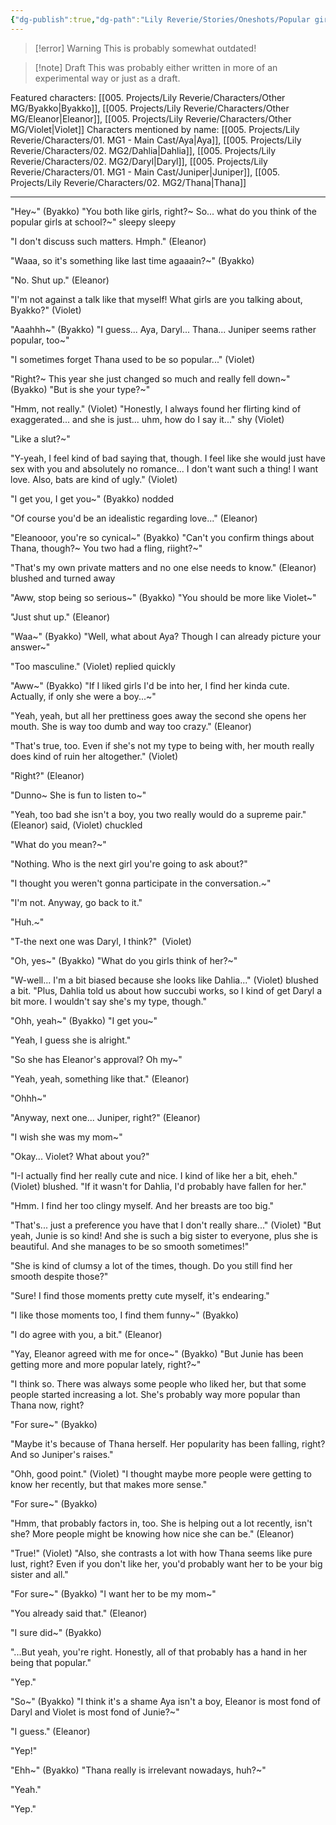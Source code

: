 ```yaml
---
{"dg-publish":true,"dg-path":"Lily Reverie/Stories/Oneshots/Popular girls.md","permalink":"/lily-reverie/stories/oneshots/popular-girls/","created":"2024-01-20T03:03:36.928-03:00","updated":"2024-01-20T04:29:30.333-03:00"}
---
```


>[!error] Warning
>This is probably somewhat outdated!

>[!note] Draft
>This was probably either written in more of an experimental way or just as a draft.

Featured characters: [[005. Projects/Lily Reverie/Characters/Other MG/Byakko\|Byakko]], [[005. Projects/Lily Reverie/Characters/Other MG/Eleanor\|Eleanor]], [[005. Projects/Lily Reverie/Characters/Other MG/Violet\|Violet]]
Characters mentioned by name: [[005. Projects/Lily Reverie/Characters/01. MG1 - Main Cast/Aya\|Aya]], [[005. Projects/Lily Reverie/Characters/02. MG2/Dahlia\|Dahlia]], [[005. Projects/Lily Reverie/Characters/02. MG2/Daryl\|Daryl]], [[005. Projects/Lily Reverie/Characters/01. MG1 - Main Cast/Juniper\|Juniper]], [[005. Projects/Lily Reverie/Characters/02. MG2/Thana\|Thana]]

---

"Hey~" (Byakko) "You both like girls, right?~ So... what do you think of the popular girls at school?~" sleepy sleepy

"I don't discuss such matters. Hmph." (Eleanor)

"Waaa, so it's something like last time agaaain?~" (Byakko)

"No. Shut up." (Eleanor)

"I'm not against a talk like that myself! What girls are you talking about, Byakko?" (Violet)

"Aaahhh~" (Byakko) "I guess... Aya, Daryl... Thana... Juniper seems rather popular, too~"

"I sometimes forget Thana used to be so popular..." (Violet)

"Right?~ This year she just changed so much and really fell down~" (Byakko) "But is she your type?~"

"Hmm, not really." (Violet) "Honestly, I always found her flirting kind of exaggerated... and she is just... uhm, how do I say it..." shy (Violet)

"Like a slut?~"

"Y-yeah, I feel kind of bad saying that, though. I feel like she would just have sex with you and absolutely no romance... I don't want such a thing! I want love. Also, bats are kind of ugly." (Violet)

"I get you, I get you~" (Byakko) nodded

"Of course you'd be an idealistic regarding love..." (Eleanor)

"Eleanooor, you're so cynical~" (Byakko) "Can't you confirm things about Thana, though?~ You two had a fling, riight?~"

"That's my own private matters and no one else needs to know." (Eleanor) blushed and turned away

"Aww, stop being so serious~" (Byakko) "You should be more like Violet~"

"Just shut up." (Eleanor)

"Waa~" (Byakko) "Well, what about Aya? Though I can already picture your answer~"

"Too masculine." (Violet) replied quickly

"Aww~" (Byakko) "If I liked girls I'd be into her, I find her kinda cute. Actually, if only she were a boy...~"

"Yeah, yeah, but all her prettiness goes away the second she opens her mouth. She is way too dumb and way too crazy." (Eleanor)

"That's true, too. Even if she's not my type to being with, her mouth really does kind of ruin her altogether." (Violet)

"Right?" (Eleanor)

"Dunno~ She is fun to listen to~"

"Yeah, too bad she isn't a boy, you two really would do a supreme pair." (Eleanor) said, (Violet) chuckled

"What do you mean?~"

"Nothing. Who is the next girl you're going to ask about?"

"I thought you weren't gonna participate in the conversation.~"

"I'm not. Anyway, go back to it."

"Huh.~"

"T-the next one was Daryl, I think?"  (Violet)

"Oh, yes~" (Byakko) "What do you girls think of her?~"

"W-well... I'm a bit biased because she looks like Dahlia..." (Violet) blushed a bit. "Plus, Dahlia told us about how succubi works, so I kind of get Daryl a bit more. I wouldn't say she's my type, though."

"Ohh, yeah~" (Byakko) "I get you~"

"Yeah, I guess she is alright."

"So she has Eleanor's approval? Oh my~"

"Yeah, yeah, something like that." (Eleanor)

"Ohhh~"

"Anyway, next one... Juniper, right?" (Eleanor)

"I wish she was my mom~"

"Okay... Violet? What about you?"

"I-I actually find her really cute and nice. I kind of like her a bit, eheh." (Violet) blushed. "If it wasn't for Dahlia, I'd probably have fallen for her."

"Hmm. I find her too clingy myself. And her breasts are too big."

"That's... just a preference you have that I don't really share..." (Violet) "But yeah, Junie is so kind! And she is such a big sister to everyone, plus she is beautiful. And she manages to be so smooth sometimes!"

"She is kind of clumsy a lot of the times, though. Do you still find her smooth despite those?"

"Sure! I find those moments pretty cute myself, it's endearing."

"I like those moments too, I find them funny~" (Byakko)

"I do agree with you, a bit." (Eleanor)

"Yay, Eleanor agreed with me for once~" (Byakko) "But Junie has been getting more and more popular lately, right?~"

"I think so. There was always some people who liked her, but that some people started increasing a lot. She's probably way more popular than Thana now, right?

"For sure~" (Byakko)

"Maybe it's because of Thana herself. Her popularity has been falling, right? And so Juniper's raises."

"Ohh, good point." (Violet) "I thought maybe more people were getting to know her recently, but that makes more sense."

"For sure~" (Byakko)

"Hmm, that probably factors in, too. She is helping out a lot recently, isn't she? More people might be knowing how nice she can be." (Eleanor)

"True!" (Violet) "Also, she contrasts a lot with how Thana seems like pure lust, right? Even if you don't like her, you'd probably want her to be your big sister and all."

"For sure~" (Byakko) "I want her to be my mom~"

"You already said that." (Eleanor)

"I sure did~" (Byakko)

"...But yeah, you're right. Honestly, all of that probably has a hand in her being that popular."

"Yep."

"So~" (Byakko) "I think it's a shame Aya isn't a boy, Eleanor is most fond of Daryl and Violet is most fond of Junie?~"

"I guess." (Eleanor)

"Yep!"

"Ehh~" (Byakko) "Thana really is irrelevant nowadays, huh?~"

"Yeah."

"Yep."

